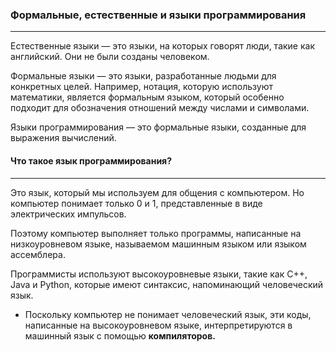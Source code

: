 ### Формальные, естественные и языки программирования

***

Естественные языки — это языки, на которых говорят люди, такие как английский. Они не были созданы человеком.

Формальные языки — это языки, разработанные людьми для конкретных целей. Например, нотация, которую используют математики, является формальным языком, который особенно подходит для обозначения отношений между числами и символами.

Языки программирования — это формальные языки, созданные для выражения вычислений.

#### Что такое язык программирования?

***

Это язык, который мы используем для общения с компьютером. Но компьютер понимает только 0 и 1, представленные в виде электрических импульсов.

Поэтому компьютер выполняет только программы, написанные на низкоуровневом языке, называемом машинным языком или языком ассемблера.

Программисты используют высокоуровневые языки, такие как C++, Java и Python, которые имеют синтаксис, напоминающий человеческий язык.

- Поскольку компьютер не понимает человеческий язык, эти коды, написанные на высокоуровневом языке, интерпретируются в машинный язык с помощью **компиляторов.**